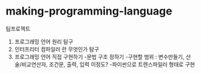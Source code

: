 # making-programming-language
팀프로젝트

1. 프로그래밍 언어 원리 탐구
2. 인터프리터 컴파일러 란 무엇인가 탐구
3. 프로그래밍 언어 직접 구현하기
  -문법 구조 정하기
  -구현할 범위 : 변수만들기, 산술/비교연산자, 조건문, 출력, 입력 이정도?
  -파이썬으로 트렌스파일러 형태로 구현
